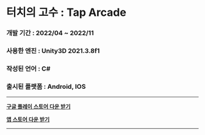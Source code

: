 # 터치의 고수 : Tap Arcade
### 개발 기간 : 2022/04 ~ 2022/11
### 사용한 엔진 : Unity3D 2021.3.8f1
### 작성된 언어 : C#
### 출시된 플랫폼 : Android, IOS
-------------
**[구글 플레이 스토어 다운 받기](https://play.google.com/store/apps/details?id=com.unity3d.toucharcade)**

**[앱 스토어 다운 받기](https://apps.apple.com/kr/app/%ED%84%B0%EC%B9%98%EC%9D%98-%EA%B3%A0%EC%88%98-tap-arcade/id1637056029)**

-------------
